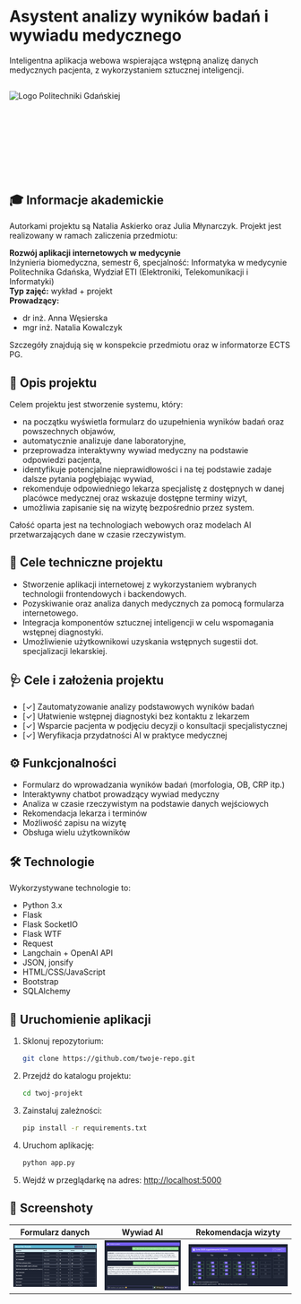 # Asystent analizy wyników badań i wywiadu medycznego

Inteligentna aplikacja webowa wspierająca wstępną analizę danych medycznych pacjenta, z wykorzystaniem sztucznej inteligencji.

## 
<div style="display: flex; gap: 20px; align-items: center;">
  <img src="https://trojmiasto.mapaakademicka.pl/wp-content/uploads/sites/6/2023/07/logotyp-PG-i-WETI.jpg" alt="Logo Politechniki Gdańskiej" style="height: 150px;">
</div>

## 🎓 Informacje akademickie

Autorkami projektu są Natalia Askierko oraz Julia Młynarczyk.
Projekt jest realizowany w ramach zaliczenia przedmiotu:

**Rozwój aplikacji internetowych w medycynie**  
Inżynieria biomedyczna, semestr 6, specjalność: Informatyka w medycynie  
Politechnika Gdańska, Wydział ETI (Elektroniki, Telekomunikacji i Informatyki)  
**Typ zajęć:** wykład + projekt  
**Prowadzący:**  
- dr inż. Anna Węsierska  
- mgr inż. Natalia Kowalczyk  

Szczegóły znajdują się w konspekcie przedmiotu oraz w informatorze ECTS PG.

## 📌 Opis projektu

Celem projektu jest stworzenie systemu, który:
- na początku wyświetla formularz do uzupełnienia wyników badań oraz powszechnych objawów,
- automatycznie analizuje dane laboratoryjne,
- przeprowadza interaktywny wywiad medyczny na podstawie odpowiedzi pacjenta,
- identyfikuje potencjalne nieprawidłowości i na tej podstawie zadaje dalsze pytania pogłębiając wywiad,
- rekomenduje odpowiedniego lekarza specjalistę z dostępnych w danej placówce medycznej oraz wskazuje dostępne terminy wizyt,
- umożliwia zapisanie się na wizytę bezpośrednio przez system.

Całość oparta jest na technologiach webowych oraz modelach AI przetwarzających dane w czasie rzeczywistym.

## 🎯 Cele techniczne projektu

- Stworzenie aplikacji internetowej z wykorzystaniem wybranych technologii frontendowych i backendowych.
- Pozyskiwanie oraz analiza danych medycznych za pomocą formularza internetowego.
- Integracja komponentów sztucznej inteligencji w celu wspomagania wstępnej diagnostyki.
- Umożliwienie użytkownikowi uzyskania wstępnych sugestii dot. specjalizacji lekarskiej.

## 🩺 Cele i założenia projektu

- [✓] Zautomatyzowanie analizy podstawowych wyników badań
- [✓] Ułatwienie wstępnej diagnostyki bez kontaktu z lekarzem
- [✓] Wsparcie pacjenta w podjęciu decyzji o konsultacji specjalistycznej
- [✓] Weryfikacja przydatności AI w praktyce medycznej

## ⚙️ Funkcjonalności
- Formularz do wprowadzania wyników badań (morfologia, OB, CRP itp.)
- Interaktywny chatbot prowadzący wywiad medyczny
- Analiza w czasie rzeczywistym na podstawie danych wejściowych
- Rekomendacja lekarza i terminów
- Możliwość zapisu na wizytę
- Obsługa wielu użytkowników

## 🛠️ Technologie

Wykorzystywane technologie to:
- Python 3.x
- Flask
- Flask SocketIO
- Flask WTF
- Request
- Langchain + OpenAI API
- JSON, jonsify
- HTML/CSS/JavaScript
- Bootstrap
- SQLAlchemy

## 🚀 Uruchomienie aplikacji

1. Sklonuj repozytorium:
    ```bash
    git clone https://github.com/twoje-repo.git
    ```
2. Przejdź do katalogu projektu:
    ```bash
    cd twoj-projekt
    ```
3. Zainstaluj zależności:
    ```bash
    pip install -r requirements.txt
    ```
4. Uruchom aplikację:
    ```bash
    python app.py
    ```
5. Wejdź w przeglądarkę na adres: [http://localhost:5000](http://localhost:5000)

## 📸 Screenshoty

| Formularz danych | Wywiad AI | Rekomendacja wizyty |
|------------------|-----------|----------------------|
| ![Zrzut 1](screenshots/form.png) | ![Zrzut 2](screenshots/chat.png) | ![Zrzut 3](screenshots/booking.png) |



